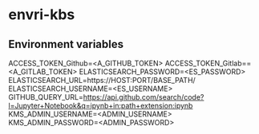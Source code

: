 # envri-kbs



## Environment variables

ACCESS_TOKEN_Github=<A_GITHUB_TOKEN>
ACCESS_TOKEN_Gitlab==<A_GITLAB_TOKEN>
ELASTICSEARCH_PASSWORD=<ES_PASSWORD>
ELASTICSEARCH_URL=https://HOST:PORT/BASE_PATH/
ELASTICSEARCH_USERNAME=<ES_USERNAME>
GITHUB_QUERY_URL=https://api.github.com/search/code?l=Jupyter+Notebook&q=ipynb+in:path+extension:ipynb
KMS_ADMIN_USERNAME=<ADMIN_USERNAME>
KMS_ADMIN_PASSWORD=<ADMIN_PASSWORD>